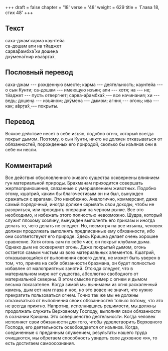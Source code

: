 +++
draft = false
chapter = '18'
verse = '48'
weight = 629
title = 'Глава 18, стих 48'
+++
## Текст

саха-джам̇ карма каунтейа  
са-дошам апи на тйаджет  
сарва̄рамбха̄ хи дошен̣а  
дхӯмена̄гнир ива̄вр̣та̄х̣

## Пословный перевод

саха-джам --- рожденную вместе; карма --- деятельность; каунтейа --- о
сын Кунти; са-дошам --- имеющую изъян; апи --- хотя; на --- не; тйаджет
--- пусть отвергнет; сарва-а̄рамбха̄х̣ --- все начинания; хи --- ведь;
дошен̣а --- изъяном; дхӯмена --- дымом; агних̣ --- огонь; ива --- как;
а̄вр̣та̄х̣ --- покрыты.

## Перевод

Всякое действие несет в себе изъян, подобно огню, который всегда покрыт
дымом. Поэтому, о сын Кунти, никто не должен отказываться от
обязанностей, порожденных его природой, сколько бы изъянов они в себе ни
несли.

## Комментарий

Все действия обусловленного живого существа осквернены влиянием гун
материальной природы. Брахманам приходится совершать жертвоприношения,
связанные с умерщвлением животных. Подобно этому, кшатрий, каким бы
благочестивым он ни был, вынужден сражаться с врагами. Это неизбежно.
Аналогично, коммерсант, даже самый порядочный, иногда должен скрывать
свои доходы, чтобы не разориться, или проводить операции на черном
рынке. Все это необходимо, и избежать этого полностью невозможно. Шудра,
который служит плохому хозяину, вынужден выполнять его приказы и иногда
делать то, чего делать не следует. Но, несмотря на все изъяны, человек
должен продолжать выполнять предписанные ему обязанности, ибо они
соответствуют его природе. Здесь Кришна делает очень хорошее сравнение.
Хотя огонь сам по себе чист, он покрыт клубами дыма. Однако дым не
оскверняет огонь. Даже покрытый дымом, огонь остается самым чистым из
всех материальных элементов. Кшатрий, отказывающийся от выполнения
своего долга, не может быть уверен в том, что, приняв на себя
обязанности брахмана, он будет полностью избавлен от малоприятных
занятий. Отсюда следует, что в материальном мире нет существа, абсолютно
свободного от материальной скверны. В этом смысле пример с огнем и дымом
весьма показателен. Когда зимой мы вынимаем из огня раскаленный камень,
дым ест нам глаза и нос, но это вовсе не значит, что нужно прекратить
пользоваться огнем. Точно так же мы не должны отказываться от выполнения
своих обязанностей только потому, что это не всегда приятно. Напротив,
исполнившись решимости, мы должны продолжать служить Верховному Господу,
выполняя свои обязанности в сознании Кришны. Это совершенство
деятельности. Когда человек исполняет свои обязанности для того, чтобы
удовлетворить Верховного Господа, его деятельность освобождается от
изъянов. Когда, соединенные с преданным служением, результаты нашего
труда очищаются, мы обретаем способность увидеть свое духовное «я», то
есть достигаем самоосознания.
